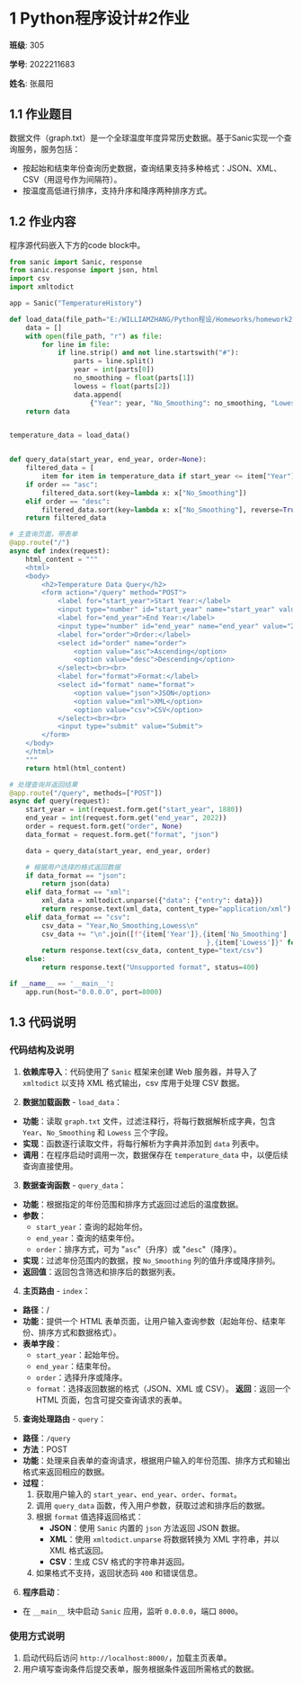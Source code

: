 # 1 Python程序设计#2作业
**班级**: 305  

**学号**: 2022211683

**姓名**: 张晨阳

## 1.1 作业题目
数据文件（graph.txt）是一个全球温度年度异常历史数据。基于Sanic实现一个查询服务，服务包括：
- 按起始和结束年份查询历史数据，查询结果支持多种格式：JSON、XML、CSV（用逗号作为间隔符）。
- 按温度高低进行排序，支持升序和降序两种排序方式。

## 1.2 作业内容
程序源代码嵌入下方的code block中。

```python
from sanic import Sanic, response
from sanic.response import json, html
import csv
import xmltodict

app = Sanic("TemperatureHistory")

def load_data(file_path="E:/WILLIAMZHANG/Python程设/Homeworks/homework2/graph.txt"):
    data = []
    with open(file_path, "r") as file:
        for line in file:
            if line.strip() and not line.startswith("#"):
                parts = line.split()
                year = int(parts[0])
                no_smoothing = float(parts[1])
                lowess = float(parts[2])
                data.append(
                    {"Year": year, "No_Smoothing": no_smoothing, "Lowess": lowess})
    return data


temperature_data = load_data()


def query_data(start_year, end_year, order=None):
    filtered_data = [
        item for item in temperature_data if start_year <= item["Year"] <= end_year]
    if order == "asc":
        filtered_data.sort(key=lambda x: x["No_Smoothing"])
    elif order == "desc":
        filtered_data.sort(key=lambda x: x["No_Smoothing"], reverse=True)
    return filtered_data

# 主查询页面，带表单
@app.route("/")
async def index(request):
    html_content = """
    <html>
    <body>
        <h2>Temperature Data Query</h2>
        <form action="/query" method="POST">
            <label for="start_year">Start Year:</label>
            <input type="number" id="start_year" name="start_year" value="1880"><br><br>
            <label for="end_year">End Year:</label>
            <input type="number" id="end_year" name="end_year" value="2022"><br><br>
            <label for="order">Order:</label>
            <select id="order" name="order">
                <option value="asc">Ascending</option>
                <option value="desc">Descending</option>
            </select><br><br>
            <label for="format">Format:</label>
            <select id="format" name="format">
                <option value="json">JSON</option>
                <option value="xml">XML</option>
                <option value="csv">CSV</option>
            </select><br><br>
            <input type="submit" value="Submit">
        </form>
    </body>
    </html>
    """
    return html(html_content)

# 处理查询并返回结果
@app.route("/query", methods=["POST"])
async def query(request):
    start_year = int(request.form.get("start_year", 1880))
    end_year = int(request.form.get("end_year", 2022))
    order = request.form.get("order", None)
    data_format = request.form.get("format", "json")

    data = query_data(start_year, end_year, order)

    # 根据用户选择的格式返回数据
    if data_format == "json":
        return json(data)
    elif data_format == "xml":
        xml_data = xmltodict.unparse({"data": {"entry": data}})
        return response.text(xml_data, content_type="application/xml")
    elif data_format == "csv":
        csv_data = "Year,No_Smoothing,Lowess\n"
        csv_data += "\n".join([f"{item['Year']},{item['No_Smoothing']
                                                 },{item['Lowess']}" for item in data])
        return response.text(csv_data, content_type="text/csv")
    else:
        return response.text("Unsupported format", status=400)

if __name__ == '__main__':
    app.run(host="0.0.0.0", port=8000)
```

## 1.3 代码说明
### 代码结构及说明
1. **依赖库导入**：代码使用了 `Sanic` 框架来创建 Web 服务器，并导入了 `xmltodict` 以支持 XML 格式输出，csv 库用于处理 CSV 数据。

2. **数据加载函数** - `load_data`：

- **功能**：读取 `graph.txt` 文件，过滤注释行，将每行数据解析成字典，包含 `Year`、`No_Smoothing` 和 `Lowess` 三个字段。
- **实现**：函数逐行读取文件，将每行解析为字典并添加到 `data` 列表中。
- **调用**：在程序启动时调用一次，数据保存在 `temperature_data` 中，以便后续查询直接使用。

3. **数据查询函数** - `query_data`：

- **功能**：根据指定的年份范围和排序方式返回过滤后的温度数据。
- **参数**：
  - `start_year`：查询的起始年份。
  - `end_year`：查询的结束年份。
  - `order`：排序方式，可为 "`asc`"（升序）或 "`desc`"（降序）。
- **实现**：过滤年份范围内的数据，按 `No_Smoothing` 列的值升序或降序排列。
- **返回值**：返回包含筛选和排序后的数据列表。

4. **主页路由** - `index`：

- **路径**：/
- **功能**：提供一个 HTML 表单页面，让用户输入查询参数（起始年份、结束年份、排序方式和数据格式）。
- **表单字段**：
  - `start_year`：起始年份。
  - `end_year`：结束年份。
  - `order`：选择升序或降序。
  - `format`：选择返回数据的格式（JSON、XML 或 CSV）。
**返回**：返回一个 HTML 页面，包含可提交查询请求的表单。

5. **查询处理路由** - `query`：

- **路径**：`/query`
- **方法**：POST
- **功能**：处理来自表单的查询请求，根据用户输入的年份范围、排序方式和输出格式来返回相应的数据。
- **过程**：
  1. 获取用户输入的 `start_year`、`end_year`、`order`、`format`。
  2. 调用 `query_data` 函数，传入用户参数，获取过滤和排序后的数据。
  3. 根据 `format` 值选择返回格式：
     - **JSON**：使用 `Sanic` 内置的 `json` 方法返回 JSON 数据。
     - **XML**：使用 `xmltodict.unparse` 将数据转换为 XML 字符串，并以 XML 格式返回。
     - **CSV**：生成 CSV 格式的字符串并返回。
  4. 如果格式不支持，返回状态码 `400` 和错误信息。

6. **程序启动**：

- 在 `__main__` 块中启动 `Sanic` 应用，监听 `0.0.0.0`，端口 `8000`。

### 使用方式说明
1. 启动代码后访问 `http://localhost:8000/`，加载主页表单。
2. 用户填写查询条件后提交表单，服务根据条件返回所需格式的数据。